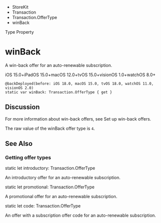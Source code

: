 

- StoreKit
- Transaction
- Transaction.OfferType
-  winBack 

Type Property

# winBack

A win-back offer for an auto-renewable subscription.

iOS 15.0+iPadOS 15.0+macOS 12.0+tvOS 15.0+visionOS 1.0+watchOS 8.0+

``` source
@backDeployed(before: iOS 18.0, macOS 15.0, tvOS 18.0, watchOS 11.0, visionOS 2.0)
static var winBack: Transaction.OfferType { get }
```

## Discussion

For more information about win-back offers, see Set up win-back offers.

The raw value of the winBack offer type is `4`.

## See Also

### Getting offer types

static let introductory: Transaction.OfferType

An introductory offer for an auto-renewable subscription.

static let promotional: Transaction.OfferType

A promotional offer for an auto-renewable subscription.

static let code: Transaction.OfferType

An offer with a subscription offer code for an auto-renewable subscription.


